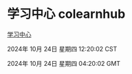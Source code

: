 # 学习中心 colearnhub
[学习中心](http://219.139.199.238:56308/colearnhub/)

2024年 10月 24日 星期四 12:20:02 CST

2024年 10月 24日 星期四 04:20:02 GMT
